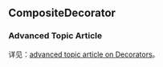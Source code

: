 ## CompositeDecorator

### Advanced Topic Article

详见：[advanced topic article on Decorators](https://draftjs.org/docs/advanced-topics-decorators.html#compositedecorator)。

